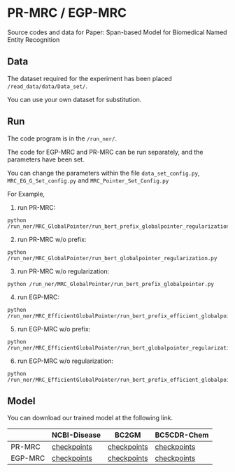 # PR-MRC / EGP-MRC
Source codes and data for Paper: Span-based Model for Biomedical Named Entity Recognition

## Data
The dataset required for the experiment has been placed ```/read_data/data/Data_set/```.

You can use your own dataset for substitution.

## Run
The code program is in the ```/run_ner/```.

The code for EGP-MRC and PR-MRC can be run separately, and the parameters have been set.

You can change the parameters within the file ```data_set_config.py```, ```MRC_EG_G_Set_config.py``` and `MRC_Pointer_Set_Config.py`

For Example, 

1. run PR-MRC:
```shell
python /run_ner/MRC_GlobalPointer/run_bert_prefix_globalpointer_regularization.py
```

2. run PR-MRC w/o prefix:
```shell
python /run_ner/MRC_GlobalPointer/run_bert_globalpointer_regularization.py
```

3. run PR-MRC w/o regularization:
```shell
python /run_ner/MRC_GlobalPointer/run_bert_prefix_globalpointer.py
```

4. run EGP-MRC:
```shell
python /run_ner/MRC_EfficientGlobalPointer/run_bert_prefix_efficient_globalpointer_regularization.py
```
5. run EGP-MRC w/o prefix:
```shell
python /run_ner/MRC_EfficientGlobalPointer/run_bert_globalpointer_regularization.py
```

6. run EGP-MRC w/o regularization:
```shell
python /run_ner/MRC_EfficientGlobalPointer/run_bert_prefix_efficient_globalpointer.py
```

## Model
You can download our trained model at the following link.

|         | NCBI-Disease               | BC2GM | BC5CDR-Chem |
|---------|----------------------------|-------|-------------|
| PR-MRC  | [checkpoints](https://drive.google.com/file/d/1m6Wy5DlrPxFpmcb27hSI3S1Y0mAfxCSy/view?usp=sharing) | [checkpoints](https://drive.google.com/file/d/1mGbYCg8S45PQGGtbh8BnPxnexZkyEP27/view?usp=sharing)|[checkpoints](https://drive.google.com/file/d/18DLSUbrleRa5JtHoA2910TeHwktY65P-/view?usp=sharing)|
| EGP-MRC |[checkpoints](https://drive.google.com/file/d/1cLXcuRP8fQBDWQ3reAEemsFt6YLYlErM/view?usp=sharing) | [checkpoints](https://drive.google.com/file/d/1_41K1gC07_ul58YeQ8WFVj_9WHIAIn-R/view?usp=sharing)|[checkpoints](https://drive.google.com/file/d/19Mnqx8ehEKER6lspUL1jpATmYI6TMDk3/view?usp=sharing)|

